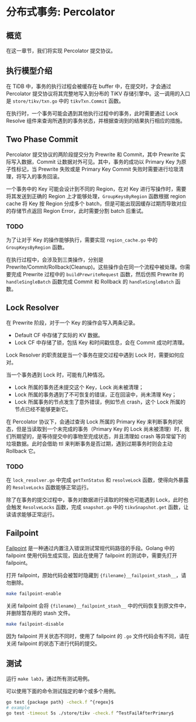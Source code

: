 # 分布式事务: Percolator

## 概览

在这一章节，我们将实现 Percolator 提交协议。

## 执行模型介绍

在 TiDB 中，事务的执行过程会被缓存在 buffer 中，在提交时，才会通过 Percolator 提交协议将其完整地写入到分布的 TiKV 存储引擎中。这一调用的入口是 `store/tikv/txn.go` 中的 `tikvTxn.Commit` 函数。

在执行时，一个事务可能会遇到其他执行过程中的事务，此时需要通过 Lock Resolve 组件来查询所遇到的事务状态，并根据查询到的结果执行相应的措施。

## Two Phase Commit

Percolator 提交协议的两阶段提交分为 Prewrite 和 Commit，其中 Prewrite 实际写入数据，Commit 让数据对外可见。其中，事务的成功以 Primary Key 为原子性标记，当 Prewrite 失败或是 Primary Key Commit 失败时需要进行垃圾清理，将写入的事务回滚。

一个事务中的 Key 可能会设计到不同的 Region，在对 Key 进行写操作时，需要将其发送到正确的 Region 上才能够处理，`GroupKeysByRegion` 函数根据 region cache 将 Key 按 Region 分成多个 batch，但是可能出现因缓存过期而导致对应的存储节点返回 Region Error，此时需要分割 batch 后重试。

### TODO

为了让对于 Key 的操作能够执行，需要实现 `region_cache.go` 中的 `GroupKeysByRegion` 函数。

在执行过程中，会涉及到三类操作，分别是 Prewrite/Commit/Rollback(Cleanup)。这些操作会在同一个流程中被处理。你需要完成 Prewrite 过程中的 `buildPrewriteRequest` 函数，然后仿照 Prewrite 的 `handleSingleBatch` 函数完成 Commit 和 Rollback 的 `handleSingleBatch` 函数。

## Lock Resolver

在 Prewrite 阶段，对于一个 Key 的操作会写入两条记录。

- Default CF 中存储了实际的 KV 数据。
- Lock CF 中存储了锁，包括 Key 和时间戳信息，会在 Commit 成功时清理。

Lock Resolver 的职责就是当一个事务在提交过程中遇到 Lock 时，需要如何应对。

当一个事务遇到 Lock 时，可能有几种情况。

- Lock 所属的事务还未提交这个 Key，Lock 尚未被清理；
- Lock 所属的事务遇到了不可恢复的错误，正在回滚中，尚未清理 Key；
- Lock 所属事务的节点发生了意外错误，例如节点 crash，这个 Lock 所属的节点已经不能够更新它。

在 Percolator 协议下，会通过查询 Lock 所属的 Primary Key 来判断事务的状态，但是当读取到一个未完成的事务（Primary Key 的 Lock 尚未被清理）时，我们所期望的，是等待提交中的事物至完成状态，并且清理如 crash 等异常留下的垃圾数据。此时会借助 ttl 来判断事务是否过期，遇到过期事务时则会主动 Rollback 它。

### TODO

在 `lock_resolver.go` 中完成 `getTxnStatus` 和 `resolveLock` 函数，使得向外暴露的 `ResolveLocks` 函数能够正常运行。

除了在事务的提交过程中，事务对数据进行读取的时候也可能遇到 Lock，此时也会触发 `ResolveLocks` 函数，完成 `snapshot.go` 中的 `tikvSnapshot.get` 函数，让读请求能够正常运行。

## Failpoint

[Failpoint](https://github.com/pingcap/failpoint) 是一种通过内置注入错误测试常规代码路径的手段。Golang 中的 failpoint 使用代码生成实现，因此在使用了 failpoint 的测试中，需要先打开 failpoint。

打开 failpoint，原始代码会被暂时隐藏到 `{filename}__failpoint_stash__`，请勿删除。

```sh
make failpoint-enable
```

关闭 failpoint 会将 `{filename}__failpoint_stash__` 中的代码恢复到原文件中，并删除暂存用的 stash 文件。

```sh
make failpoint-disable
```

因为 failpoint 开关状态不同时，使用了 failpoint 的 `.go` 文件代码会有不同，请在关闭 failpoint 的状态下进行代码的提交。

## 测试

运行 `make lab3`，通过所有测试用例。

可以使用下面的命令测试指定的单个或多个用例。

```sh
go test {package path} -check.f ^{regex}$
# example
go test -timeout 5s ./store/tikv -check.f ^TestFailAfterPrimary$
```

